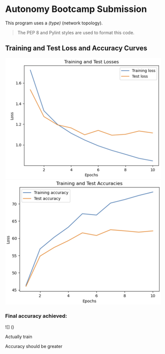 # Autonomy Bootcamp Submission

This program uses a _(type)_ (network topology). 

> The PEP 8 and Pylint styles are used to format this code.

## Training and Test Loss and Accuracy Curves

<img src="loss_curves.PNG" width="500">
<img src="accuracy_curves.PNG" width="500">

### Final accuracy achieved:
![] ()

Actually train

Accuracy should be greater

